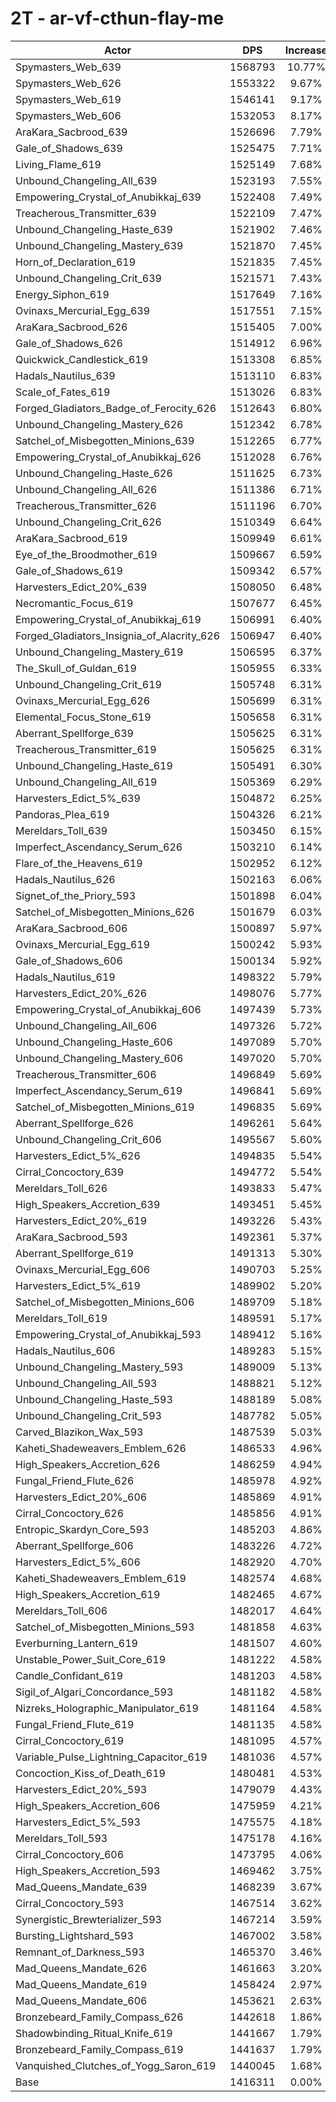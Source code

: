 # 2T - ar-vf-cthun-flay-me
| Actor | DPS | Increase |
|---|:---:|:---:|
|Spymasters_Web_639|1568793|10.77%|
|Spymasters_Web_626|1553322|9.67%|
|Spymasters_Web_619|1546141|9.17%|
|Spymasters_Web_606|1532053|8.17%|
|AraKara_Sacbrood_639|1526696|7.79%|
|Gale_of_Shadows_639|1525475|7.71%|
|Living_Flame_619|1525149|7.68%|
|Unbound_Changeling_All_639|1523193|7.55%|
|Empowering_Crystal_of_Anubikkaj_639|1522408|7.49%|
|Treacherous_Transmitter_639|1522109|7.47%|
|Unbound_Changeling_Haste_639|1521902|7.46%|
|Unbound_Changeling_Mastery_639|1521870|7.45%|
|Horn_of_Declaration_619|1521835|7.45%|
|Unbound_Changeling_Crit_639|1521571|7.43%|
|Energy_Siphon_619|1517649|7.16%|
|Ovinaxs_Mercurial_Egg_639|1517551|7.15%|
|AraKara_Sacbrood_626|1515405|7.00%|
|Gale_of_Shadows_626|1514912|6.96%|
|Quickwick_Candlestick_619|1513308|6.85%|
|Hadals_Nautilus_639|1513110|6.83%|
|Scale_of_Fates_619|1513026|6.83%|
|Forged_Gladiators_Badge_of_Ferocity_626|1512643|6.80%|
|Unbound_Changeling_Mastery_626|1512342|6.78%|
|Satchel_of_Misbegotten_Minions_639|1512265|6.77%|
|Empowering_Crystal_of_Anubikkaj_626|1512028|6.76%|
|Unbound_Changeling_Haste_626|1511625|6.73%|
|Unbound_Changeling_All_626|1511386|6.71%|
|Treacherous_Transmitter_626|1511196|6.70%|
|Unbound_Changeling_Crit_626|1510349|6.64%|
|AraKara_Sacbrood_619|1509949|6.61%|
|Eye_of_the_Broodmother_619|1509667|6.59%|
|Gale_of_Shadows_619|1509342|6.57%|
|Harvesters_Edict_20%_639|1508050|6.48%|
|Necromantic_Focus_619|1507677|6.45%|
|Empowering_Crystal_of_Anubikkaj_619|1506991|6.40%|
|Forged_Gladiators_Insignia_of_Alacrity_626|1506947|6.40%|
|Unbound_Changeling_Mastery_619|1506595|6.37%|
|The_Skull_of_Guldan_619|1505955|6.33%|
|Unbound_Changeling_Crit_619|1505748|6.31%|
|Ovinaxs_Mercurial_Egg_626|1505699|6.31%|
|Elemental_Focus_Stone_619|1505658|6.31%|
|Aberrant_Spellforge_639|1505625|6.31%|
|Treacherous_Transmitter_619|1505625|6.31%|
|Unbound_Changeling_Haste_619|1505491|6.30%|
|Unbound_Changeling_All_619|1505369|6.29%|
|Harvesters_Edict_5%_639|1504872|6.25%|
|Pandoras_Plea_619|1504326|6.21%|
|Mereldars_Toll_639|1503450|6.15%|
|Imperfect_Ascendancy_Serum_626|1503210|6.14%|
|Flare_of_the_Heavens_619|1502952|6.12%|
|Hadals_Nautilus_626|1502163|6.06%|
|Signet_of_the_Priory_593|1501898|6.04%|
|Satchel_of_Misbegotten_Minions_626|1501679|6.03%|
|AraKara_Sacbrood_606|1500897|5.97%|
|Ovinaxs_Mercurial_Egg_619|1500242|5.93%|
|Gale_of_Shadows_606|1500134|5.92%|
|Hadals_Nautilus_619|1498322|5.79%|
|Harvesters_Edict_20%_626|1498076|5.77%|
|Empowering_Crystal_of_Anubikkaj_606|1497439|5.73%|
|Unbound_Changeling_All_606|1497326|5.72%|
|Unbound_Changeling_Haste_606|1497089|5.70%|
|Unbound_Changeling_Mastery_606|1497020|5.70%|
|Treacherous_Transmitter_606|1496849|5.69%|
|Imperfect_Ascendancy_Serum_619|1496841|5.69%|
|Satchel_of_Misbegotten_Minions_619|1496835|5.69%|
|Aberrant_Spellforge_626|1496261|5.64%|
|Unbound_Changeling_Crit_606|1495567|5.60%|
|Harvesters_Edict_5%_626|1494835|5.54%|
|Cirral_Concoctory_639|1494772|5.54%|
|Mereldars_Toll_626|1493833|5.47%|
|High_Speakers_Accretion_639|1493451|5.45%|
|Harvesters_Edict_20%_619|1493226|5.43%|
|AraKara_Sacbrood_593|1492361|5.37%|
|Aberrant_Spellforge_619|1491313|5.30%|
|Ovinaxs_Mercurial_Egg_606|1490703|5.25%|
|Harvesters_Edict_5%_619|1489902|5.20%|
|Satchel_of_Misbegotten_Minions_606|1489709|5.18%|
|Mereldars_Toll_619|1489591|5.17%|
|Empowering_Crystal_of_Anubikkaj_593|1489412|5.16%|
|Hadals_Nautilus_606|1489283|5.15%|
|Unbound_Changeling_Mastery_593|1489009|5.13%|
|Unbound_Changeling_All_593|1488821|5.12%|
|Unbound_Changeling_Haste_593|1488189|5.08%|
|Unbound_Changeling_Crit_593|1487782|5.05%|
|Carved_Blazikon_Wax_593|1487539|5.03%|
|Kaheti_Shadeweavers_Emblem_626|1486533|4.96%|
|High_Speakers_Accretion_626|1486259|4.94%|
|Fungal_Friend_Flute_626|1485978|4.92%|
|Harvesters_Edict_20%_606|1485869|4.91%|
|Cirral_Concoctory_626|1485856|4.91%|
|Entropic_Skardyn_Core_593|1485203|4.86%|
|Aberrant_Spellforge_606|1483226|4.72%|
|Harvesters_Edict_5%_606|1482920|4.70%|
|Kaheti_Shadeweavers_Emblem_619|1482574|4.68%|
|High_Speakers_Accretion_619|1482465|4.67%|
|Mereldars_Toll_606|1482017|4.64%|
|Satchel_of_Misbegotten_Minions_593|1481858|4.63%|
|Everburning_Lantern_619|1481507|4.60%|
|Unstable_Power_Suit_Core_619|1481222|4.58%|
|Candle_Confidant_619|1481203|4.58%|
|Sigil_of_Algari_Concordance_593|1481182|4.58%|
|Nizreks_Holographic_Manipulator_619|1481164|4.58%|
|Fungal_Friend_Flute_619|1481135|4.58%|
|Cirral_Concoctory_619|1481095|4.57%|
|Variable_Pulse_Lightning_Capacitor_619|1481036|4.57%|
|Concoction_Kiss_of_Death_619|1480481|4.53%|
|Harvesters_Edict_20%_593|1479079|4.43%|
|High_Speakers_Accretion_606|1475959|4.21%|
|Harvesters_Edict_5%_593|1475575|4.18%|
|Mereldars_Toll_593|1475178|4.16%|
|Cirral_Concoctory_606|1473795|4.06%|
|High_Speakers_Accretion_593|1469462|3.75%|
|Mad_Queens_Mandate_639|1468239|3.67%|
|Cirral_Concoctory_593|1467514|3.62%|
|Synergistic_Brewterializer_593|1467214|3.59%|
|Bursting_Lightshard_593|1467002|3.58%|
|Remnant_of_Darkness_593|1465370|3.46%|
|Mad_Queens_Mandate_626|1461663|3.20%|
|Mad_Queens_Mandate_619|1458424|2.97%|
|Mad_Queens_Mandate_606|1453621|2.63%|
|Bronzebeard_Family_Compass_626|1442618|1.86%|
|Shadowbinding_Ritual_Knife_619|1441667|1.79%|
|Bronzebeard_Family_Compass_619|1441637|1.79%|
|Vanquished_Clutches_of_Yogg_Saron_619|1440045|1.68%|
|Base|1416311|0.00%|
